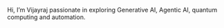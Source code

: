 Hi, I’m Vijayraj passionate in exploring Generative AI, Agentic AI, quantum computing and automation.
